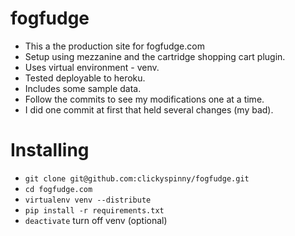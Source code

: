 fogfudge
============

*  This a the production site for fogfudge.com
*  Setup using mezzanine and the cartridge shopping cart plugin.
*  Uses virtual environment - venv.
*  Tested deployable to heroku.
*  Includes some sample data.
*  Follow the commits to see my modifications one at a time.
*  I did one commit at first that held several changes (my bad).

Installing
==========

* `git clone git@github.com:clickyspinny/fogfudge.git`
* `cd fogfudge.com`
* `virtualenv venv --distribute`
* `pip install -r requirements.txt`
* `deactivate` turn off venv (optional)
